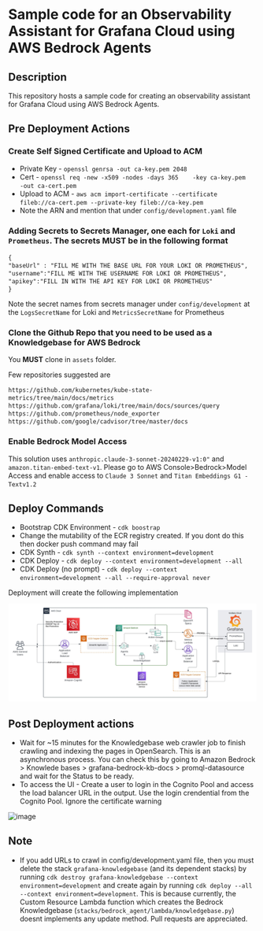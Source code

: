 
# Sample code for an Observability Assistant for Grafana Cloud using AWS Bedrock Agents

## Description

This repository hosts a sample code for creating an observability assistant for Grafana Cloud using AWS Bedrock Agents.

## Pre Deployment Actions
### Create Self Signed Certificate and Upload to ACM

* Private Key - `openssl genrsa -out ca-key.pem 2048`
* Cert - `openssl req -new -x509 -nodes -days 365    -key ca-key.pem    -out ca-cert.pem`
* Upload to ACM - `aws acm import-certificate --certificate fileb://ca-cert.pem --private-key fileb://ca-key.pem`
* Note the ARN and mention that under `config/development.yaml` file

### Adding Secrets to Secrets Manager, one each for `Loki` and `Prometheus`. The secrets MUST be in the following format

```
{
"baseUrl" : "FILL ME WITH THE BASE URL FOR YOUR LOKI OR PROMETHEUS",
"username":"FILL ME WITH THE USERNAME FOR LOKI OR PROMETHEUS",
"apikey":"FILL IN WITH THE API KEY FOR LOKI OR PROMETHEUS"
}
```

Note the secret names from secrets manager under `config/development` at the `LogsSecretName` for Loki and `MetricsSecretName` for Prometheus

### Clone the Github Repo that you need to be used as a Knowledgebase for AWS Bedrock

You **MUST** clone in `assets` folder.

Few repositories suggested are 

```
https://github.com/kubernetes/kube-state-metrics/tree/main/docs/metrics
https://github.com/grafana/loki/tree/main/docs/sources/query
https://github.com/prometheus/node_exporter
https://github.com/google/cadvisor/tree/master/docs
```

### Enable Bedrock Model Access

This solution uses `anthropic.claude-3-sonnet-20240229-v1:0"` and `amazon.titan-embed-text-v1`. Please go to AWS Console>Bedrock>Model Access and enable access to `Claude 3 Sonnet` and `Titan Embeddings G1 - Textv1.2`


## Deploy Commands

* Bootstrap CDK Environment - `cdk boostrap`
* Change the mutability of the ECR registry created. If you dont do this then docker push command may fail
* CDK Synth - `cdk synth --context environment=development`
* CDK Deploy - `cdk deploy --context environment=development --all`
* CDK Deploy (no prompt) - `cdk deploy --context environment=development --all --require-approval never`

Deployment will create the following implementation

![image](./images/grafana-genai-asssistant.jpeg)

## Post Deployment actions

* Wait for ~15 minutes for the Knowledgebase web crawler job to finish crawling and indexing the pages in OpenSearch. This is an asynchronous process. You can check this by going to Amazon Bedrock > Knowlede bases > grafana-bedrock-kb-docs > promql-datasource and wait for the Status to be ready.
* To access the UI - Create a user to login in the Cognito Pool and access the load balancer URL in the output. Use the login crendential from the Cognito Pool. Ignore the certificate warning

![image](./images/prompts.gif)


## Note

* If you add URLs to crawl in config/development.yaml file, then you must delete the stack `grafana-knowledgebase` (and its dependent stacks) by running `cdk destroy grafana-knowledgebase --context environment=development` and create again by running `cdk deploy --all --context environment=development`. This is because currently, the Custom Resource Lambda function which creates the Bedrock Knowledgebase (`stacks/bedrock_agent/lambda/knowledgebase.py`) doesnt implements any update method. Pull requests are appreciated.